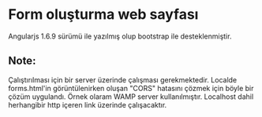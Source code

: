 # Form oluşturma web sayfası
Angularjs 1.6.9 sürümü ile yazılmış olup bootstrap ile desteklenmiştir.

## Note:
Çalıştırılması için bir server üzerinde çalışması gerekmektedir. Localde forms.html'in görüntülenirken oluşan "CORS" hatasını çözmek için böyle bir çözüm uygulandı. Örnek olaram WAMP server kullanılmıştır. Localhost dahil herhangibir http içeren link üzerinde çalışacaktır.
